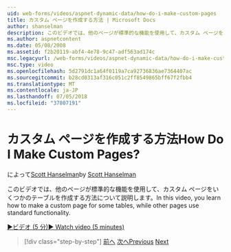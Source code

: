 ```yaml
---
uid: web-forms/videos/aspnet-dynamic-data/how-do-i-make-custom-pages
title: カスタム ページを作成する方法 | Microsoft Docs
author: shanselman
description: このビデオでは、他のページが標準的な機能を使用して、カスタム ページをいくつかのテーブルを作成する方法について説明します。
ms.author: aspnetcontent
ms.date: 05/08/2008
ms.assetid: f2b20119-abf4-4e78-9c47-adf563ad174c
msc.legacyurl: /web-forms/videos/aspnet-dynamic-data/how-do-i-make-custom-pages
msc.type: video
ms.openlocfilehash: 5d2791dc1a64f0119a7ca92736836ae7364407ac
ms.sourcegitcommit: b28cd0313af316c051c2ff8549865bff67f2fbb4
ms.translationtype: MT
ms.contentlocale: ja-JP
ms.lasthandoff: 07/05/2018
ms.locfileid: "37807191"
---
```

<a name="how-do-i-make-custom-pages"></a><span data-ttu-id="6ab0f-104">カスタム ページを作成する方法</span><span class="sxs-lookup"><span data-stu-id="6ab0f-104">How Do I Make Custom Pages?</span></span>
====================
<span data-ttu-id="6ab0f-105">によって[Scott Hanselman](https://github.com/shanselman)</span><span class="sxs-lookup"><span data-stu-id="6ab0f-105">by [Scott Hanselman](https://github.com/shanselman)</span></span>

<span data-ttu-id="6ab0f-106">このビデオでは、他のページが標準的な機能を使用して、カスタム ページをいくつかのテーブルを作成する方法について説明します。</span><span class="sxs-lookup"><span data-stu-id="6ab0f-106">In this video, you learn how to make a custom page for some tables, while other pages use standard functionality.</span></span>

[<span data-ttu-id="6ab0f-107">&#9654;ビデオ (5 分)</span><span class="sxs-lookup"><span data-stu-id="6ab0f-107">&#9654; Watch video (5 minutes)</span></span>](https://channel9.msdn.com/Blogs/ASP-NET-Site-Videos/how-do-i-make-custom-pages)

> [!div class="step-by-step"]
> <span data-ttu-id="6ab0f-108">[前へ](how-do-i-handle-business-logic-exceptions.md)
> [次へ](how-do-i-display-unknown-datatypes.md)</span><span class="sxs-lookup"><span data-stu-id="6ab0f-108">[Previous](how-do-i-handle-business-logic-exceptions.md)
[Next](how-do-i-display-unknown-datatypes.md)</span></span>

